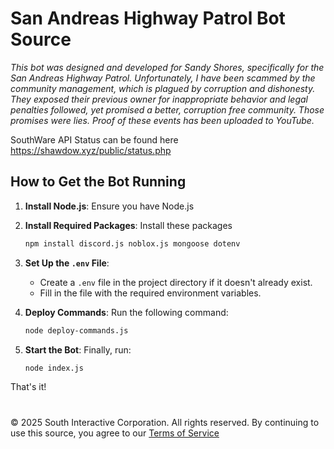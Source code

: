 # San Andreas Highway Patrol Bot Source
*This bot was designed and developed for Sandy Shores, specifically for the San Andreas Highway Patrol. Unfortunately, I have been scammed by the community management, which is plagued by corruption and dishonesty. They exposed their previous owner for inappropriate behavior and legal penalties followed, yet promised a better, corruption free community. Those promises were lies. Proof of these events has been uploaded to YouTube.*

SouthWare API Status can be found here https://shawdow.xyz/public/status.php

## How to Get the Bot Running

1. **Install Node.js**: Ensure you have Node.js 
2. **Install Required Packages**: Install these packages  
   ```bash
   npm install discord.js noblox.js mongoose dotenv
   ```
3. **Set Up the `.env` File**:  
   - Create a `.env` file in the project directory if it doesn't already exist.  
   - Fill in the file with the required environment variables.  

4. **Deploy Commands**: Run the following command:  
   ```bash
   node deploy-commands.js
   ```

5. **Start the Bot**: Finally, run:  
   ```bash
   node index.js
   ```
That's it!

#
© 2025 South Interactive Corporation. All rights reserved.
By continuing to use this source, you agree to our [Terms of Service](https://shawdow.xyz/term-of-service.html)
#
